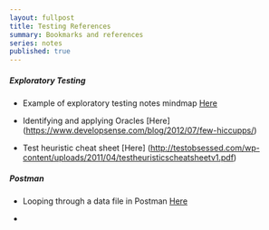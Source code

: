 ```yaml
---
layout: fullpost
title: Testing References
summary: Bookmarks and references
series: notes
published: true
---
```





##### Exploratory Testing

- Example of exploratory testing notes mindmap [Here](https://github.com/mwinteringham/api-strategy-book-resources/blob/main/chapter-5/testing-notes.png)

- Identifying and applying Oracles [Here] (https://www.developsense.com/blog/2012/07/few-hiccupps/)

- Test heuristic cheat sheet [Here] (http://testobsessed.com/wp-content/uploads/2011/04/testheuristicscheatsheetv1.pdf)

##### Postman
- Looping through a data file in Postman [Here](https://blog.postman.com/looping-through-a-data-file-in-the-postman-collection-runner/)

- 